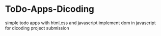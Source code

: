 # ToDo-Apps-Dicoding
simple todo apps with html,css and javascript implement dom in javascript for dicoding project submission
